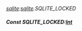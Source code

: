 _[sqlite](../../modules/sqlite/sqlite-module.md):[sqlite](../../modules/sqlite/sqlite-module.md).SQLITE\_LOCKED_
##### Const SQLITE\_LOCKED:[Int](../../modules/wonkey/wonkey-types-int.md)
